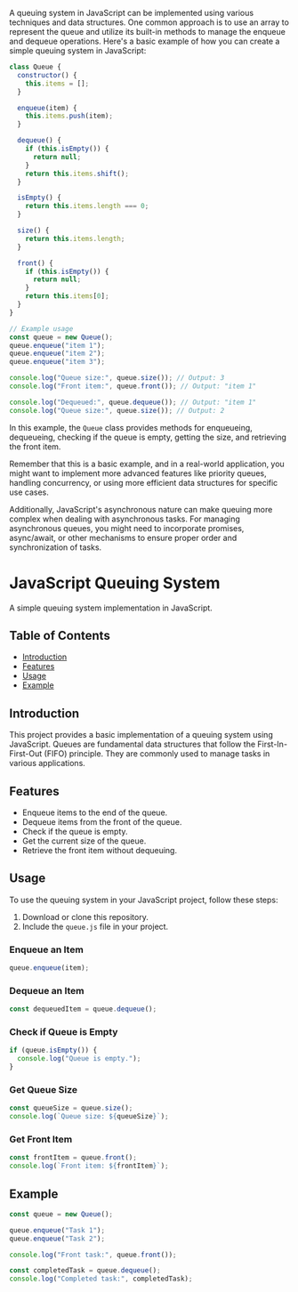 A queuing system in JavaScript can be implemented using various techniques and data structures. One common approach is to use an array to represent the queue and utilize its built-in methods to manage the enqueue and dequeue operations. Here's a basic example of how you can create a simple queuing system in JavaScript:

```javascript
class Queue {
  constructor() {
    this.items = [];
  }

  enqueue(item) {
    this.items.push(item);
  }

  dequeue() {
    if (this.isEmpty()) {
      return null;
    }
    return this.items.shift();
  }

  isEmpty() {
    return this.items.length === 0;
  }

  size() {
    return this.items.length;
  }

  front() {
    if (this.isEmpty()) {
      return null;
    }
    return this.items[0];
  }
}

// Example usage
const queue = new Queue();
queue.enqueue("item 1");
queue.enqueue("item 2");
queue.enqueue("item 3");

console.log("Queue size:", queue.size()); // Output: 3
console.log("Front item:", queue.front()); // Output: "item 1"

console.log("Dequeued:", queue.dequeue()); // Output: "item 1"
console.log("Queue size:", queue.size()); // Output: 2
```

In this example, the `Queue` class provides methods for enqueueing, dequeueing, checking if the queue is empty, getting the size, and retrieving the front item.

Remember that this is a basic example, and in a real-world application, you might want to implement more advanced features like priority queues, handling concurrency, or using more efficient data structures for specific use cases.

Additionally, JavaScript's asynchronous nature can make queuing more complex when dealing with asynchronous tasks. For managing asynchronous queues, you might need to incorporate promises, async/await, or other mechanisms to ensure proper order and synchronization of tasks.







# JavaScript Queuing System

A simple queuing system implementation in JavaScript.

## Table of Contents

- [Introduction](#introduction)
- [Features](#features)
- [Usage](#usage)
- [Example](#example)


## Introduction

This project provides a basic implementation of a queuing system using JavaScript. Queues are fundamental data structures that follow the First-In-First-Out (FIFO) principle. They are commonly used to manage tasks in various applications.

## Features

- Enqueue items to the end of the queue.
- Dequeue items from the front of the queue.
- Check if the queue is empty.
- Get the current size of the queue.
- Retrieve the front item without dequeuing.

## Usage

To use the queuing system in your JavaScript project, follow these steps:

1. Download or clone this repository.
2. Include the `queue.js` file in your project.

### Enqueue an Item

```javascript
queue.enqueue(item);
```

### Dequeue an Item

```javascript
const dequeuedItem = queue.dequeue();
```

### Check if Queue is Empty

```javascript
if (queue.isEmpty()) {
  console.log("Queue is empty.");
}
```

### Get Queue Size

```javascript
const queueSize = queue.size();
console.log(`Queue size: ${queueSize}`);
```

### Get Front Item

```javascript
const frontItem = queue.front();
console.log(`Front item: ${frontItem}`);
```

## Example

```javascript
const queue = new Queue();

queue.enqueue("Task 1");
queue.enqueue("Task 2");

console.log("Front task:", queue.front());

const completedTask = queue.dequeue();
console.log("Completed task:", completedTask);
```


